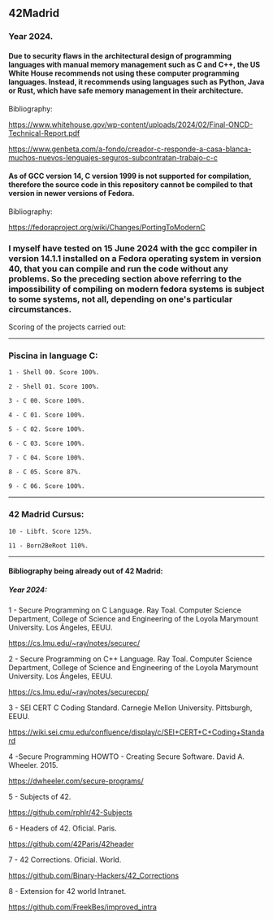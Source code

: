 ## 42Madrid

### Year 2024.

#### Due to security flaws in the architectural design of programming languages with manual memory management such as C and C++, the US White House recommends not using these computer programming languages. Instead, it recommends using languages such as Python, Java or Rust, which have safe memory management in their architecture.

Bibliography:

https://www.whitehouse.gov/wp-content/uploads/2024/02/Final-ONCD-Technical-Report.pdf

https://www.genbeta.com/a-fondo/creador-c-responde-a-casa-blanca-muchos-nuevos-lenguajes-seguros-subcontratan-trabajo-c-c

#### As of GCC version 14, C version 1999 is not supported for compilation, therefore the source code in this repository cannot be compiled to that version in newer versions of Fedora.

Bibliography:

https://fedoraproject.org/wiki/Changes/PortingToModernC

### I myself have tested on 15 June 2024 with the gcc compiler in version 14.1.1 installed on a Fedora operating system in version 40, that you can compile and run the code without any problems. So the preceding section above referring to the impossibility of compiling on modern fedora systems is subject to some systems, not all, depending on one's particular circumstances.

Scoring of the projects carried out:

------------------------------------------------------------------------------------

### Piscina in language C:

    1 - Shell 00. Score 100%.

    2 - Shell 01. Score 100%.

    3 - C 00. Score 100%.

    4 - C 01. Score 100%.

    5 - C 02. Score 100%.

    6 - C 03. Score 100%.

    7 - C 04. Score 100%.

    8 - C 05. Score 87%.

    9 - C 06. Score 100%.

------------------------------------------------------------------------------------

### 42 Madrid Cursus:

    10 - Libft. Score 125%.

    11 - Born2BeRoot 110%.

------------------------------------------------------------------------------------


#### Bibliography being already out of 42 Madrid:

##### Year 2024:


1 - Secure Programming on C Language. Ray Toal. Computer Science Department, College of Science and Engineering of the Loyola Marymount University. Los Ángeles, EEUU.


https://cs.lmu.edu/~ray/notes/securec/

2 - Secure Programming on C++ Language. Ray Toal. Computer Science Department, College of Science and Engineering of the Loyola Marymount University. Los Ángeles, EEUU.


https://cs.lmu.edu/~ray/notes/securecpp/


3 -  SEI CERT C Coding Standard. Carnegie Mellon University. Pittsburgh, EEUU.


https://wiki.sei.cmu.edu/confluence/display/c/SEI+CERT+C+Coding+Standard


4 -Secure Programming HOWTO - Creating Secure Software. David A. Wheeler. 2015.

https://dwheeler.com/secure-programs/

5 - Subjects of 42.

https://github.com/rphlr/42-Subjects

6 - Headers of 42. Oficial. Paris.

https://github.com/42Paris/42header

7 - 42 Corrections. Oficial. World.

https://github.com/Binary-Hackers/42_Corrections

8 - Extension for 42 world Intranet.

https://github.com/FreekBes/improved_intra
